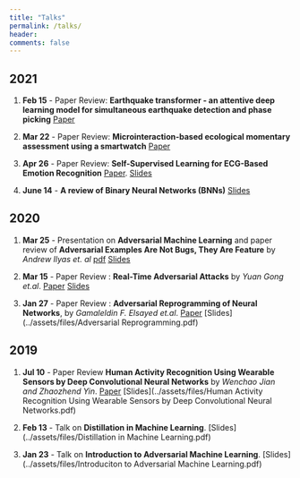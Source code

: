 ```yaml
---
title: "Talks"
permalink: /talks/
header:
comments: false
---
```


## 2021
1. **Feb 15** - Paper Review: **Earthquake transformer - an attentive deep learning model for simultaneous earthquake detection and phase picking** [Paper](https://www.nature.com/articles/s41467-020-17591-w.epdf?sharing_token=IiqAaF4NxwhUWGQLLLyTw9RgN0jAjWel9jnR3ZoTv0Nn-FaUKb3nu4lFkVXeZX_BCz5eMr5DkfCxQ3XASbeWwldzdU9oZF3d2MMG4cz6GWhVklzzzlL0QeMcf9kJJxA8wJAFfFCmtdlpQklDmGG7qRVjJxlCK-nusJjMFWE2oEk%3D)

2. **Mar 22** - Paper Review: **Microinteraction-based ecological momentary assessment using a smartwatch** [Paper](https://www.ncbi.nlm.nih.gov/pmc/articles/PMC6143290/)

3. **Apr 26** - Paper Review: **Self-Supervised Learning for ECG-Based Emotion Recognition** [Paper](https://arxiv.org/pdf/1910.07497.pdf). [Slides](https://docs.google.com/presentation/d/1ssWA5alpJ6CQ_oQq2ZnNPBIqikRihguX-Ctoo0FCHAo/edit?)

4. **June 14** - **A review of Binary Neural Networks (BNNs)** [Slides](https://docs.google.com/presentation/d/1ozSC17xYPprY2pMCOvyW1ymbLO4GKBVOrIffDiB6v74/edit?usp=sharing)

## 2020
1. **Mar 25** - Presentation on **Adversarial Machine Learning** and paper review of **Adversarial Examples Are Not Bugs, They Are Feature** by *Andrew Ilyas et. al* [pdf](https://arxiv.org/abs/1905.02175) [Slides](../assets/files/QE_Slides.pdf)

2. **Mar 15** - Paper Review : **Real-Time Adversarial Attacks** by *Yuan Gong et.al*. 
[Paper](https://arxiv.org/abs/1905.13399) [Slides](../assets/files/Real_Time_Adversarial_Attacks_Presentation_Slides.pdf)

3. **Jan 27** - Paper Review : **Adversarial Reprogramming of Neural Networks**, by *Gamaleldin F. Elsayed et.al*. [Paper](https://arxiv.org/abs/1806.11146) [Slides](../assets/files/Adversarial Reprogramming.pdf)

## 2019
1. **Jul 10** - Paper Review **Human Activity Recognition Using Wearable Sensors by Deep Convolutional Neural Networks** by *Wenchao Jian and Zhaozhend Yin*. [Paper](https://dl.acm.org/doi/10.1145/2733373.2806333) [Slides](../assets/files/Human Activity Recognition Using Wearable Sensors by Deep Convolutional Neural Networks.pdf)

2. **Feb 13** - Talk on **Distillation in Machine Learning**. [Slides](../assets/files/Distillation in Machine Learning.pdf)

3. **Jan 23** - Talk on **Introduction to Adversarial Machine Learning**. [Slides](../assets/files/Introduciton to Adversarial Machine Learning.pdf)
